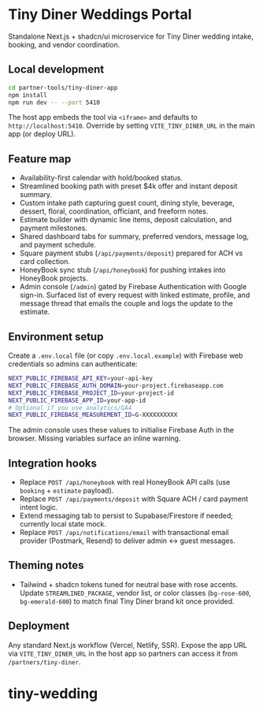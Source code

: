 ﻿# Tiny Diner Weddings Portal

Standalone Next.js + shadcn/ui microservice for Tiny Diner wedding intake, booking, and vendor coordination.

## Local development

```bash
cd partner-tools/tiny-diner-app
npm install
npm run dev -- --port 5410
```

The host app embeds the tool via `<iframe>` and defaults to `http://localhost:5410`. Override by setting `VITE_TINY_DINER_URL` in the main app (or deploy URL).

## Feature map

- Availability-first calendar with hold/booked status.
- Streamlined booking path with preset $4k offer and instant deposit summary.
- Custom intake path capturing guest count, dining style, beverage, dessert, floral, coordination, officiant, and freeform notes.
- Estimate builder with dynamic line items, deposit calculation, and payment milestones.
- Shared dashboard tabs for summary, preferred vendors, message log, and payment schedule.
- Square payment stubs (`/api/payments/deposit`) prepared for ACH vs card collection.
- HoneyBook sync stub (`/api/honeybook`) for pushing intakes into HoneyBook projects.
- Admin console (`/admin`) gated by Firebase Authentication with Google sign-in. Surfaced list of every request with linked
  estimate, profile, and message thread that emails the couple and logs the update to the estimate.

## Environment setup

Create a `.env.local` file (or copy `.env.local.example`) with Firebase web credentials so admins can authenticate:

```bash
NEXT_PUBLIC_FIREBASE_API_KEY=your-api-key
NEXT_PUBLIC_FIREBASE_AUTH_DOMAIN=your-project.firebaseapp.com
NEXT_PUBLIC_FIREBASE_PROJECT_ID=your-project-id
NEXT_PUBLIC_FIREBASE_APP_ID=your-app-id
# Optional if you use analytics/GA4
NEXT_PUBLIC_FIREBASE_MEASUREMENT_ID=G-XXXXXXXXXX
```

The admin console uses these values to initialise Firebase Auth in the browser. Missing variables surface an inline warning.

## Integration hooks

- Replace `POST /api/honeybook` with real HoneyBook API calls (use `booking` + `estimate` payload).
- Replace `POST /api/payments/deposit` with Square ACH / card payment intent logic.
- Extend messaging tab to persist to Supabase/Firestore if needed; currently local state mock.
- Replace `POST /api/notifications/email` with transactional email provider (Postmark, Resend) to deliver admin ↔ guest
  messages.

## Theming notes

- Tailwind + shadcn tokens tuned for neutral base with rose accents. Update `STREAMLINED_PACKAGE`, vendor list, or color classes (`bg-rose-600`, `bg-emerald-600`) to match final Tiny Diner brand kit once provided.

## Deployment

Any standard Next.js workflow (Vercel, Netlify, SSR). Expose the app URL via `VITE_TINY_DINER_URL` in the host app so partners can access it from `/partners/tiny-diner`.
# tiny-wedding
